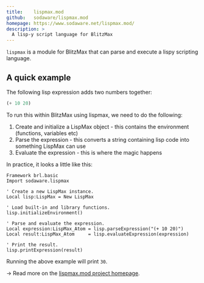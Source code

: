 ```yaml
---
title:    lispmax.mod
github:   sodaware/lispmax.mod
homepage: https://www.sodaware.net/lispmax.mod/
description: >
  A lisp-y script language for BlitzMax
---
```



`lispmax` is a module for BlitzMax that can parse and execute a lispy scripting
language.


## A quick example

The following lisp expression adds two numbers together:

```scheme
(+ 10 20)
```

To run this within BlitzMax using lispmax, we need to do the following:

1. Create and initialize a LispMax object - this contains the environment
   (functions, variables etc)
2. Parse the expression - this converts a string containing lisp code into
   something LispMax can use
3. Evaluate the expression - this is where the magic happens

In practice, it looks a little like this:

```blitzmax
Framework brl.basic
Import sodaware.lispmax

' Create a new LispMax instance.
Local lisp:LispMax = New LispMax

' Load built-in and library functions.
lisp.initializeEnvironment()

' Parse and evaluate the expression.
Local expression:LispMax_Atom = lisp.parseExpression("(+ 10 20)")
Local result:LispMax_Atom     = lisp.evaluateExpression(expression)

' Print the result.
lisp.printExpression(result)
```

Running the above example will print `30`.

-> Read more on the [lispmax.mod project homepage](https://www.sodaware.net/lispmax.mod/).
